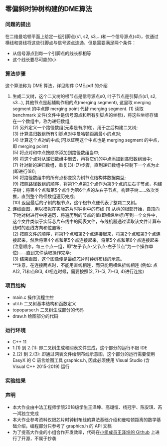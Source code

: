 零偏斜时钟树构建的DME算法
---
### 问题的提出
在二维曼哈顿平面上给定一组引脚点(s1, s2, s3,...)和一个信号源点(s0)，仅通过横线和竖线将这些引脚点与信号源点连通，但是需要满足两个条件：
- 从信号源点到每一个引脚点的线长都相等
- 这个线长要尽可能的小

### 算法步骤
这个算法称为 DME 算法，详见附件 DME.pdf 的介绍
1. 生成二叉树，这个二叉树的根节点是信号源点s0, 叶子节点是引脚点(s1, s2, s3...), 其他节点是起辅助作用的点(merging segment), 这里取 merging segment 的中点即 merging point 代替 merging segment.
(1) 读取 benchmark 文件(文件中是信号源点和所有引脚点的坐标)，将这些坐标存储在一个数组中，称为递归数组;<br>
(2) 另外定义一个路径数组(元素是有序的)，用于之后构建二叉树;<br>
(3) 计算递归数组所有引脚点对中曼哈顿距离最小的点对;<br>
(4) 计算这个点对的中点;(可以证明这个中点也是 merging segment 的中点，即 merging point)<br>
(5) 将点对和中点按顺序添加到路径数组当中;<br>
(6) 将这个点对从递归数组中删去，再将它们的中点添加到递归数组当中;<br>
(7) 针对新的递归数组，重复(3)-(7)步骤，直到递归数组中只剩下一个点为止(即进行(8));<br>
(8) 将路径数组中的所有点都变换为树节点结构体数据类型;<br>
(9) 按照路径数组的顺序，将第1个点第2个点作为第3个点的左右子节点，构建子树；将第4个点和第5个点作为第6个点的左右子节点，构建子树......依次类推，直到整个路径数组遍历完成;<br>
(10) 返回最后的子树的根节点，这个根节点便代表了整颗二叉树。<br>
2. 连线画图，用以模拟在实际芯片时钟树中的布线
(1) 从树的根部开始，自顶向下地对树进行中序遍历，将遍历到的节点的值(即横纵坐标)写到一个文件中，这个文件类似于实际芯片布线中的网表文件，布线机器通过读取该文件计算布线时的走线方向和位置等;<br>
(2) 按照文件的顺序，将第1个点和第2个点连接起来，将第2个点和第3个点连接起来，然后将第4个点和第5个点连接起来，将第5个点和第6个点连接起来(注意顺序，每三个点一组，即"左子节点-父节点-右子节点"为一个操作单位)......直到文件读取操作完毕;<br>
(3) 结束画图，这个图像便是最终芯片时钟树布线的示意。<br>
**注意，在连接两点时，不能用直线相连，而只能用横纵折线相连 (例如: 点A(2, 7)和点B(3, 4)相连时候，需要按照(2, 7)-(3, 7)-(3, 4)进行连接)

### 项目结构
- main.c 操作流程主控 
- util.h 二叉树基本结构和函数定义
- topoparser.h 二叉树生成部分的代码
- draw.h 绘图部分的代码


### 运行环境
- C++ 11
- 1.(1) 到 2.(1): 即二叉树生成和网表文件生成，这个部分的运行不限 IDE
- 2.(2) 到 2.(3): 即通过网表文件绘制布线示意图，这个部分的运行需要使用 EasyX 的 C 语言绘图工具 graphics.h, 因此必须使用 Visual Studio (含 Visual C++ 2015-2019) 运行

### 实验结果

### 声明
- 本大作业由中法工程师学院2018级学生王泽坤、高翊恒、杨冠宇、陈安琪、芮一鸿独立完成
- 本大作业参考资料仅限芯片时钟树布线的算法基础介绍和曼哈顿距离的数学基础介绍，编程部分只参考了 graphics.h 的 API 文档
- 为了提高大作业的小组合作开发效率，代码在[小组成员王泽坤的 Github](https://github.com/ZenMoore/ZST-DME) 上进行了开源，不属于抄袭